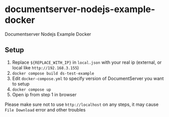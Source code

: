 # documentserver-nodejs-example-docker

Documentserver Nodejs Example Docker

## Setup

1. Replace `${REPLACE_WITH_IP}` in `local.json` with
   your real ip (external, or local like `http://192.168.3.155`)
2. `docker compose build ds-test-example`
3. Edit `docker-compose.yml` to specify version of DocumentServer you want to setup
4. `docker compose up`
5. Open ip from step 1 in browser

Please make sure not to use `http://localhost` on any steps,
it may cause `File Download` error and other troubles
